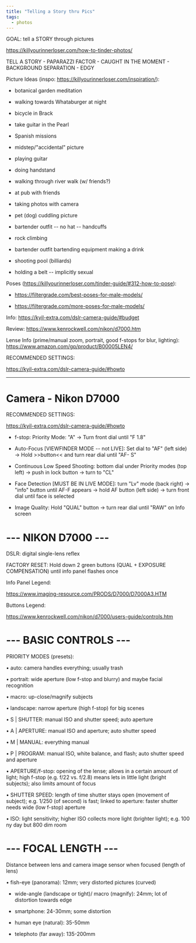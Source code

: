 ```yaml
---
title: "Telling a Story thru Pics"
tags:
  - photos
---
```


GOAL: tell a STORY through pictures 

 

https://killyourinnerloser.com/how-to-tinder-photos/ 

TELL A STORY - PAPARAZZI FACTOR - CAUGHT IN THE MOMENT - BACKGROUND SEPARATION - EDGY 

Picture Ideas (inspo: https://killyourinnerloser.com/inspiration/): 

- botanical garden meditation 

- walking towards Whataburger at night 

- bicycle in Brack 

- take guitar in the Pearl 

- Spanish missions 

- midstep/"accidental" picture 

- playing guitar 

- doing handstand 

- walking through river walk (w/ friends?) 

- at pub with friends 

- taking photos with camera 

- pet (dog) cuddling picture 

- bartender outfit -- no hat -- handcuffs 

- rock climbing 

- bartender outfit bartending equipment making a drink 

- shooting pool (billiards) 

- holding a belt -- implicitly sexual 

Poses (https://killyourinnerloser.com/tinder-guide/#312-how-to-pose): 

- https://filtergrade.com/best-poses-for-male-models/ 

- https://filtergrade.com/more-poses-for-male-models/ 

 

 

Info: https://kyil-extra.com/dslr-camera-guide/#budget 

Review: https://www.kenrockwell.com/nikon/d7000.htm 

Lense Info (prime/manual zoom, portrait, good f-stops for blur, lighting): https://www.amazon.com/gp/product/B00005LEN4/ 

RECOMMENDED SETTINGS: 

https://kyil-extra.com/dslr-camera-guide/#howto

---

# Camera - Nikon D7000

RECOMMENDED SETTINGS: 

https://kyil-extra.com/dslr-camera-guide/#howto 

 

- f-stop: Priority Mode: "A" -> Turn front dial until "F 1.8" 

- Auto-Focus [VIEWFINDER MODE -- not LIVE]: Set dial to "AF" (left side) -> Hold >>button<< and turn rear dial until "AF- S" 

- Continuous Low Speed Shooting: bottom dial under Priority modes (top left) -> push in lock button -> turn to "CL" 

- Face Detection [MUST BE IN LIVE MODE]: turn "Lv" mode (back right) -> "info" button until AF-F appears -> hold AF button (left side) -> turn front dial until face is selected 

- Image Quality: Hold "QUAL" button -> turn rear dial until "RAW" on Info screen 

 

 

# --- NIKON D7000 --- 

 

DSLR: digital single-lens reflex 

 

FACTORY RESET: Hold down 2 green buttons (QUAL + EXPOSURE COMPENSATION) until info panel flashes once 

 

 

Info Panel Legend: 

https://www.imaging-resource.com/PRODS/D7000/D7000A3.HTM 

 

 

Buttons Legend: 

https://www.kenrockwell.com/nikon/d7000/users-guide/controls.htm 

 

 

# --- BASIC CONTROLS --- 

 

 

PRIORITY MODES (presets): 

• auto: camera handles everything; usually trash 

• portrait: wide aperture (low f-stop and blurry) and maybe facial recognition 

• macro: up-close/magnify subjects 

• landscape: narrow aperture (high f-stop) for big scenes 

• S | SHUTTER: manual ISO and shutter speed; auto aperture 

• A | APERTURE: manual ISO and aperture; auto shutter speed 

• M | MANUAL: everything manual 

• P | PROGRAM: manual ISO, white balance, and flash; auto shutter speed and aperture 

 

 

• APERTURE/f-stop: opening of the lense; allows in a certain amount of light; high f-stop (e.g. f/22 vs. f/2.8) means lets in little light (bright subjects); also limits amount of focus 

• SHUTTER SPEED: length of time shutter stays open (movement of subject); e.g. 1/250 (of second) is fast; linked to aperture: faster shutter needs wide (low f-stop) aperture 

• ISO: light sensitivity; higher ISO collects more light (brighter light); e.g. 100 ny day but 800 dim room 

 

 

# --- FOCAL LENGTH --- 

 

 

Distance between lens and camera image sensor when focused (length of lens) 

 

 

• fish-eye (panorama): 12mm; very distorted pictures (curved) 

* wide-angle (landscape or tight)/ macro (magnify): 24mm; lot of distortion towards edge 

* smartphone: 24-30mm; some distortion 

* human eye (natural): 35-50mm 

* telephoto (far away): 135-200mm